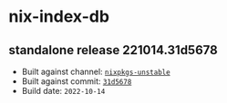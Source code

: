 # nix-index-db
## standalone release 221014.31d5678
- Built against channel: [`nixpkgs-unstable`](https://github.com/nixos/nixpkgs/tree/nixpkgs-unstable)
- Built against commit: [`31d5678`](https://github.com/NixOS/nixpkgs/commit/31d567846255e122846548255101980162bbf641)
- Build date: `2022-10-14`
